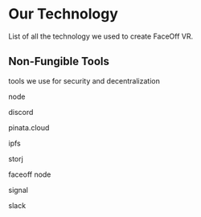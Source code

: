 # Our Technology

List of all the technology we used to create FaceOff VR.





## Non-Fungible Tools

tools we use for security and decentralization

node

discord

pinata.cloud

ipfs

storj

faceoff node

signal

slack




